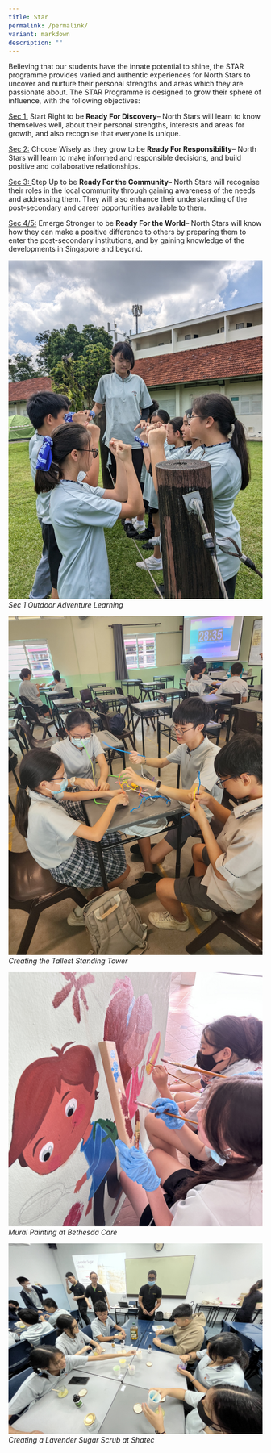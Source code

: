 ```yaml
---
title: Star
permalink: /permalink/
variant: markdown
description: ""
---
```

Believing that our students have the innate potential to shine, the STAR programme provides varied and authentic experiences for North Stars to uncover and nurture their personal strengths and areas which they are passionate about. The STAR Programme is designed to grow their sphere of influence, with the following objectives: 

<u>Sec 1:</u> Start Right to be **Ready For Discovery**– North Stars will learn to know themselves well, about their personal strengths, interests and areas for growth, and also recognise that everyone is unique.

<u>Sec 2:</u>  Choose Wisely as they grow to be **Ready For Responsibility**– North Stars will learn to make informed and responsible decisions, and build positive and collaborative relationships.

<u>Sec 3: </u> Step Up to be **Ready For the Community–** North Stars will recognise their roles in the local community through gaining awareness of the needs and addressing them. They will also enhance their understanding of the post-secondary and career opportunities available to them.

<u>Sec 4/5:</u>  Emerge Stronger to be **Ready For the World**– North Stars will know how they can make a positive difference to others by preparing them to enter the post-secondary institutions, and by gaining knowledge of the developments in Singapore and beyond.

![Sec 1 Outdoor Adventure Learning](/images/2023%20Distinctive%20Programmes/STAR/Sec_1_Outdoor_Adventure_Learning.jpg)<i>Sec 1 Outdoor Adventure Learning</i>

![Creating the Tallest Standing Tower](/images/2023%20Distinctive%20Programmes/STAR/Sec_2_Creating_the_Tallest_Standing_Tower.jpg)<i>Creating the Tallest Standing Tower</i>


![Mural Painting at Bethesda Care](/images/2023%20Distinctive%20Programmes/STAR/Sec_3_Mural_Painting_at_Bethesda_Care.jpg)
<i>Mural Painting at Bethesda Care</i>


![Creating a Lavender Sugar Scrub at Shatec](/images/2023%20Distinctive%20Programmes/STAR/Sec_4_Creating_A_Lavender_Sugar_Scrub_at_Shatec.JPG)
<i>Creating a Lavender Sugar Scrub at Shatec</i>